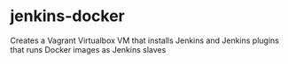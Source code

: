 # jenkins-docker

Creates a Vagrant Virtualbox VM that installs Jenkins and Jenkins plugins that
runs Docker images as Jenkins slaves

